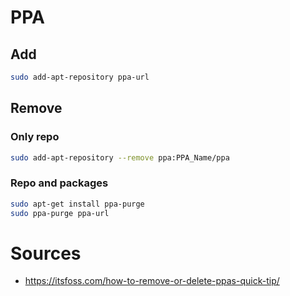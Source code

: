 # PPA

## Add

```bash
sudo add-apt-repository ppa-url
```

## Remove

### Only repo

```bash
sudo add-apt-repository --remove ppa:PPA_Name/ppa
```

### Repo and packages

```bash
sudo apt-get install ppa-purge
sudo ppa-purge ppa-url
```

# Sources

* https://itsfoss.com/how-to-remove-or-delete-ppas-quick-tip/

